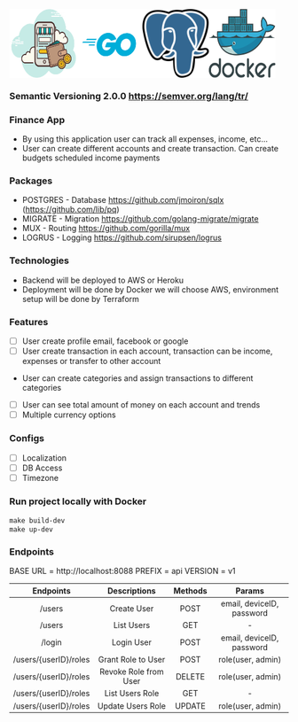 <div style="display:flex">
  <img src="/public/bg_banner.png" alt="Alt text" title="Finance App" width="120">
  <img src="/public/go-logo.png" alt="Alt text" title="Golang" width="120">
  <img src="/public/postgres-logo.png" alt="Alt text" title="PostgreSQL" width="120">
  <img src="/public/docker.png" alt="Alt text" title="Docker" width="120">
</div>

### Semantic Versioning 2.0.0 https://semver.org/lang/tr/

### Finance App
- By using this application user can track all expenses, income, etc...
- User can create different accounts and create transaction. Can create budgets scheduled income payments


### Packages

- POSTGRES - Database https://github.com/jmoiron/sqlx (https://github.com/lib/pq)
- MIGRATE - Migration https://github.com/golang-migrate/migrate
- MUX - Routing https://github.com/gorilla/mux
- LOGRUS - Logging  https://github.com/sirupsen/logrus


### Technologies

- Backend will be deployed to AWS or Heroku
- Deployment will be done by Docker we will choose AWS, environment setup will be done by Terraform


### Features
* [ ] User create profile email, facebook or google 
* [ ] User create transaction in each account, transaction can be income, expenses or transfer to other account
* User can create categories and assign transactions to different categories
* [ ] User can see total amount of money on each account and trends
* [ ] Multiple currency options

### Configs
* [ ] Localization
* [ ] DB Access
* [ ] Timezone

### Run project locally with Docker
```
make build-dev
make up-dev

```

### Endpoints
BASE URL = http://localhost:8088
PREFIX = api
VERSION = v1

| Endpoints  | Descriptions |  Methods | Params |
| :------:|  :-----------:| :-----------:| :-----------:|
| /users   | Create User  | POST | email, deviceID, password|
| /users   | List Users | GET | - |
| /login   | Login User  | POST | email, deviceID, password |
| /users/{userID}/roles   | Grant Role to User | POST | role(user, admin) |
| /users/{userID}/roles   | Revoke Role from User | DELETE | role(user, admin) |
| /users/{userID}/roles   | List Users Role | GET | - |
| /users/{userID}/roles   | Update Users Role  | UPDATE | role(user, admin) |

